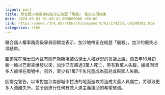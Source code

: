 ```yaml
---
layout: post
title: 聯合國人權高專指加沙正經歷「屠殺」　衝突必須結束
date: 2024-03-01 01:40:41.000000000 +08:00
link: https://news.rthk.hk/rthk/ch/component/k2/1742551-20240301.htm
categories: rthk
---
```


聯合國人權事務高級專員圖爾克表示，加沙地帶正在經歷「屠殺」，加沙的衝突必須結束。

圖爾克在瑞士日內瓦有關巴勒斯坦被佔領土人權狀況的會議上說，自去年10月初新一輪以巴衝突爆發以來，加沙已有超過3萬人死亡，另有數萬人失蹤，據推測很多人被埋在廢墟中。另外，至少有1萬7千名兒童成為孤兒或與家人失散。

圖爾克警告，以軍對加沙南部城市拉法的地面進攻將造成大量人員傷亡，將導致更多人流離失所，並令到進行任何有效人道主義援助的希望破滅。

